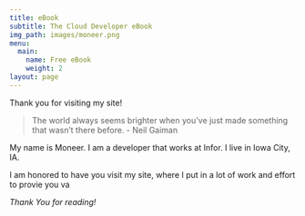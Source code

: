 ```yaml
---
title: eBook
subtitle: The Cloud Developer eBook
img_path: images/moneer.png
menu:
  main:
    name: Free eBook
    weight: 2
layout: page
---
```


Thank you for visiting my site!

>The world always seems brighter when you’ve just made something that wasn’t there before. - Neil Gaiman

My name is Moneer. I am a developer that works at Infor. I live in Iowa City, IA. 

I am honored to have you visit my site, where I put in a lot of work and effort to provie you va

*Thank You for reading!*
